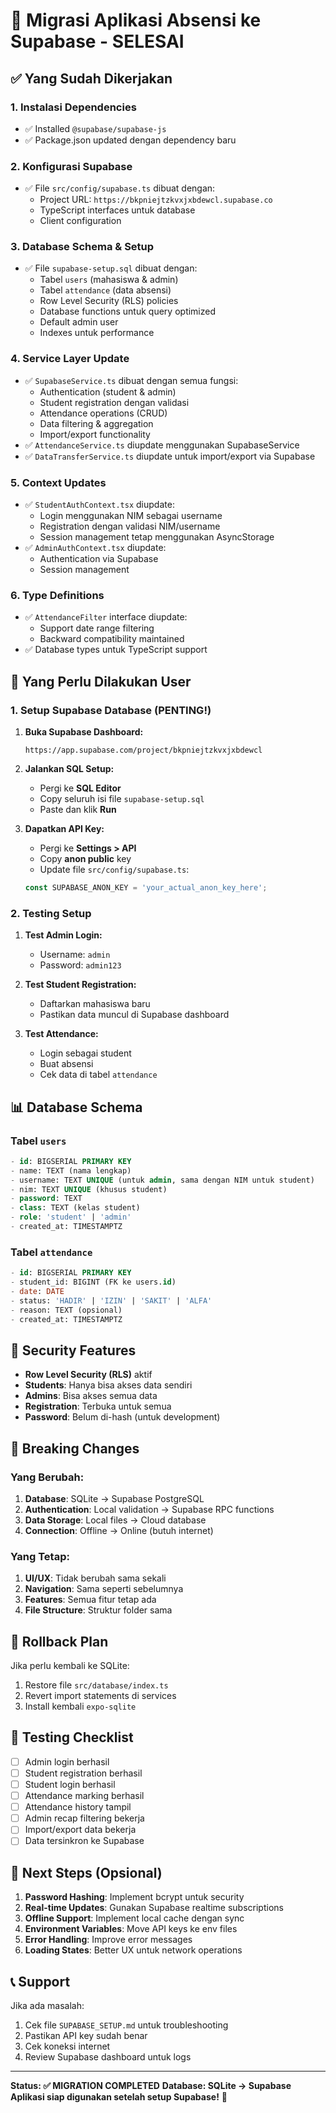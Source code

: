 # 🚀 Migrasi Aplikasi Absensi ke Supabase - SELESAI

## ✅ Yang Sudah Dikerjakan

### 1. **Instalasi Dependencies**
- ✅ Installed `@supabase/supabase-js`
- ✅ Package.json updated dengan dependency baru

### 2. **Konfigurasi Supabase**
- ✅ File `src/config/supabase.ts` dibuat dengan:
  - Project URL: `https://bkpniejtzkvxjxbdewcl.supabase.co`
  - TypeScript interfaces untuk database
  - Client configuration

### 3. **Database Schema & Setup**
- ✅ File `supabase-setup.sql` dibuat dengan:
  - Tabel `users` (mahasiswa & admin)
  - Tabel `attendance` (data absensi)  
  - Row Level Security (RLS) policies
  - Database functions untuk query optimized
  - Default admin user
  - Indexes untuk performance

### 4. **Service Layer Update**
- ✅ `SupabaseService.ts` dibuat dengan semua fungsi:
  - Authentication (student & admin)
  - Student registration dengan validasi
  - Attendance operations (CRUD)
  - Data filtering & aggregation
  - Import/export functionality
- ✅ `AttendanceService.ts` diupdate menggunakan SupabaseService
- ✅ `DataTransferService.ts` diupdate untuk import/export via Supabase

### 5. **Context Updates**
- ✅ `StudentAuthContext.tsx` diupdate:
  - Login menggunakan NIM sebagai username
  - Registration dengan validasi NIM/username
  - Session management tetap menggunakan AsyncStorage
- ✅ `AdminAuthContext.tsx` diupdate:
  - Authentication via Supabase
  - Session management

### 6. **Type Definitions**
- ✅ `AttendanceFilter` interface diupdate:
  - Support date range filtering
  - Backward compatibility maintained
- ✅ Database types untuk TypeScript support

## 🔧 Yang Perlu Dilakukan User

### 1. **Setup Supabase Database** (PENTING!)

1. **Buka Supabase Dashboard:**
   ```
   https://app.supabase.com/project/bkpniejtzkvxjxbdewcl
   ```

2. **Jalankan SQL Setup:**
   - Pergi ke **SQL Editor**
   - Copy seluruh isi file `supabase-setup.sql`
   - Paste dan klik **Run**

3. **Dapatkan API Key:**
   - Pergi ke **Settings > API**
   - Copy **anon public** key
   - Update file `src/config/supabase.ts`:
   ```typescript
   const SUPABASE_ANON_KEY = 'your_actual_anon_key_here';
   ```

### 2. **Testing Setup**

1. **Test Admin Login:**
   - Username: `admin`
   - Password: `admin123`

2. **Test Student Registration:**
   - Daftarkan mahasiswa baru
   - Pastikan data muncul di Supabase dashboard

3. **Test Attendance:**
   - Login sebagai student
   - Buat absensi
   - Cek data di tabel `attendance`

## 📊 Database Schema

### Tabel `users`
```sql
- id: BIGSERIAL PRIMARY KEY
- name: TEXT (nama lengkap)
- username: TEXT UNIQUE (untuk admin, sama dengan NIM untuk student)
- nim: TEXT UNIQUE (khusus student)
- password: TEXT
- class: TEXT (kelas student)
- role: 'student' | 'admin'
- created_at: TIMESTAMPTZ
```

### Tabel `attendance`
```sql
- id: BIGSERIAL PRIMARY KEY
- student_id: BIGINT (FK ke users.id)
- date: DATE
- status: 'HADIR' | 'IZIN' | 'SAKIT' | 'ALFA'
- reason: TEXT (opsional)
- created_at: TIMESTAMPTZ
```

## 🔐 Security Features

- **Row Level Security (RLS)** aktif
- **Students**: Hanya bisa akses data sendiri
- **Admins**: Bisa akses semua data
- **Registration**: Terbuka untuk semua
- **Password**: Belum di-hash (untuk development)

## 🚨 Breaking Changes

### Yang Berubah:
1. **Database**: SQLite → Supabase PostgreSQL
2. **Authentication**: Local validation → Supabase RPC functions
3. **Data Storage**: Local files → Cloud database
4. **Connection**: Offline → Online (butuh internet)

### Yang Tetap:
1. **UI/UX**: Tidak berubah sama sekali
2. **Navigation**: Sama seperti sebelumnya
3. **Features**: Semua fitur tetap ada
4. **File Structure**: Struktur folder sama

## 🔄 Rollback Plan

Jika perlu kembali ke SQLite:
1. Restore file `src/database/index.ts`
2. Revert import statements di services
3. Install kembali `expo-sqlite`

## 📱 Testing Checklist

- [ ] Admin login berhasil
- [ ] Student registration berhasil
- [ ] Student login berhasil
- [ ] Attendance marking berhasil
- [ ] Attendance history tampil
- [ ] Admin recap filtering bekerja
- [ ] Import/export data bekerja
- [ ] Data tersinkron ke Supabase

## 🎯 Next Steps (Opsional)

1. **Password Hashing**: Implement bcrypt untuk security
2. **Real-time Updates**: Gunakan Supabase realtime subscriptions
3. **Offline Support**: Implement local cache dengan sync
4. **Environment Variables**: Move API keys ke env files
5. **Error Handling**: Improve error messages
6. **Loading States**: Better UX untuk network operations

## 📞 Support

Jika ada masalah:
1. Cek file `SUPABASE_SETUP.md` untuk troubleshooting
2. Pastikan API key sudah benar
3. Cek koneksi internet
4. Review Supabase dashboard untuk logs

---

**Status: ✅ MIGRATION COMPLETED**
**Database: SQLite → Supabase**  
**Aplikasi siap digunakan setelah setup Supabase!** 🎉




